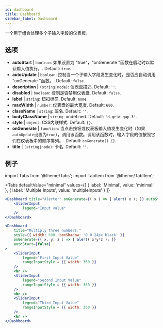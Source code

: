 ```yaml
--- 
id: dashboard 
title: Dashboard
sidebar_label: Dashboard 
---
```


一个用于组合处理多个子输入字段的仪表板。

## 选项

* __autoStart__ | `boolean`: 如果设置为 "true"，"onGenerate "函数在启动时以默认输入值执行。. Default: `true`.
* __autoUpdate__ | `boolean`: 控制当一个子输入字段发生变化时，是否应自动调用 "onGenerate "函数。. Default: `false`.
* __description__ | `(string|node)`: 仪表盘描述. Default: `''`.
* __disabled__ | `boolean`: 控制是否禁用仪表盘. Default: `false`.
* __label__ | `string`: 纽扣标签. Default: `none`.
* __maxWidth__ | `number`: 仪表盘的最大宽度. Default: `600`.
* __className__ | `string`: 班名. Default: `''`.
* __bodyClassName__ | `string`: undefined. Default: `'d-grid gap-3'`.
* __style__ | `object`: CSS内联样式. Default: `{}`.
* __onGenerate__ | `function`: 当点击按钮或仪表板输入值发生变化时（如果`autoUpdate`设置为`true`），调用该函数。调用该函数时，输入字段的值按照它们在仪表板中的顺序排列。. Default: `onGenerate() {}`.
* __title__ | `(string|node)`: 卡名. Default: `''`.


## 例子

import Tabs from '@theme/Tabs';
import TabItem from '@theme/TabItem';

<Tabs
    defaultValue="minimal"
    values={[
        { label: 'Minimal', value: 'minimal' },
        { label: 'Multiple Inputs', value: 'multipleInputs' }
    ]}
>

<TabItem value="minimal"> 

```jsx live
<Dashboard title="Alerter" onGenerate={( x ) => { alert( x ); }} autoStart={false} >
    <SliderInput
        legend="Input value"
    />
</Dashboard>
```

</TabItem>

<TabItem value="multipleInputs" > 

```jsx live
<Dashboard 
    title="Multiply three numbers."
    style={{ width: 600, boxShadow: '0 0 24px black' }}
    onGenerate={( x, y, z ) => { alert( x*y*z ); }} 
    autoStart={false} 
>
    <SliderInput
        legend="First Input Value"
        rangeInputStyle = {{ width: 360 }}
    />
    <hr />
    <SliderInput
        legend="Second Input Value"
        rangeInputStyle = {{ width: 360 }}
    />
    <hr />
    <SliderInput
        legend="Third Input Value"
        rangeInputStyle = {{ width: 360 }}
    />
    <hr />
</Dashboard>
```

</TabItem>

</Tabs>

